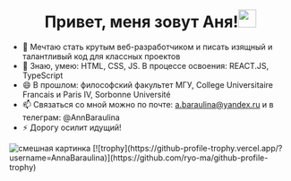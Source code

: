 ### <h1 align="center">Привет, меня зовут Аня!<img src="https://github.com/blackcater/blackcater/raw/main/images/Hi.gif" height="32"/></h1>




- 🌱 Мечтаю стать крутым веб-разработчиком и писать изящный и талантливый код для классных проектов
- 👯 Знаю, умею: HTML, CSS, JS. В процессе освоения: REACT.JS, TypeScript 
- 😄 В прошлом: философский факультет МГУ, College Universitaire Francais и Paris IV, Sorbonne Université 
- 📫 Связаться со мной можно по почте: a.baraulina@yandex.ru и в телеграм: @AnnBaraulina
- ⚡  Дорогу осилит идущий!

<img src='https://drive.google.com/file/d/1X5RQWVrvDLWeXZJ5YbdzKM0Io5m_T5Rg/view?usp=sharing' alt='смешная картинка'>
[![trophy](https://github-profile-trophy.vercel.app/?username=AnnaBaraulina)](https://github.com/ryo-ma/github-profile-trophy)

[](https://komarev.com/ghpvc/?username=your-AnnaBaraulina)
